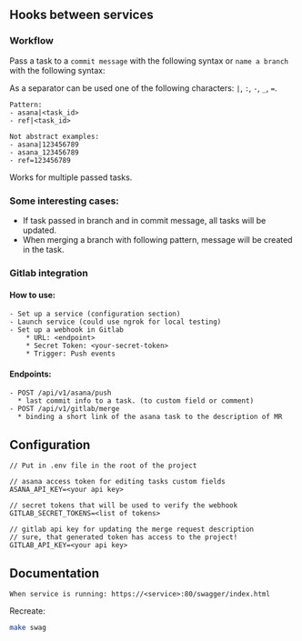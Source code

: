 ## Hooks between services

### Workflow

Pass a task to a `commit message` with the following syntax or `name a branch` with the following syntax:

As a separator can be used one of the following characters: `|`, `:`, `-`, `_`, `=`.

```text
Pattern:
- asana|<task_id>
- ref|<task_id>

Not abstract examples:
- asana|123456789
- asana_123456789
- ref=123456789
```

Works for multiple passed tasks.

### Some interesting cases:

- If task passed in branch and in commit message, all tasks will be updated.
- When merging a branch with following pattern, message will be created in the task.

### Gitlab integration

#### How to use:

```text
- Set up a service (configuration section)
- Launch service (could use ngrok for local testing)
- Set up a webhook in Gitlab
    * URL: <endpoint>
    * Secret Token: <your-secret-token>
    * Trigger: Push events
```

#### Endpoints:

```text
- POST /api/v1/asana/push
  * last commit info to a task. (to custom field or comment)
- POST /api/v1/gitlab/merge
  * binding a short link of the asana task to the description of MR
```

## Configuration

```text
// Put in .env file in the root of the project

// asana access token for editing tasks custom fields
ASANA_API_KEY=<your api key>

// secret tokens that will be used to verify the webhook
GITLAB_SECRET_TOKENS=<list of tokens> 

// gitlab api key for updating the merge request description
// sure, that generated token has access to the project!
GITLAB_API_KEY=<your api key>
```

## Documentation

```text
When service is running: https://<service>:80/swagger/index.html
```

Recreate:

```bash
make swag
```
